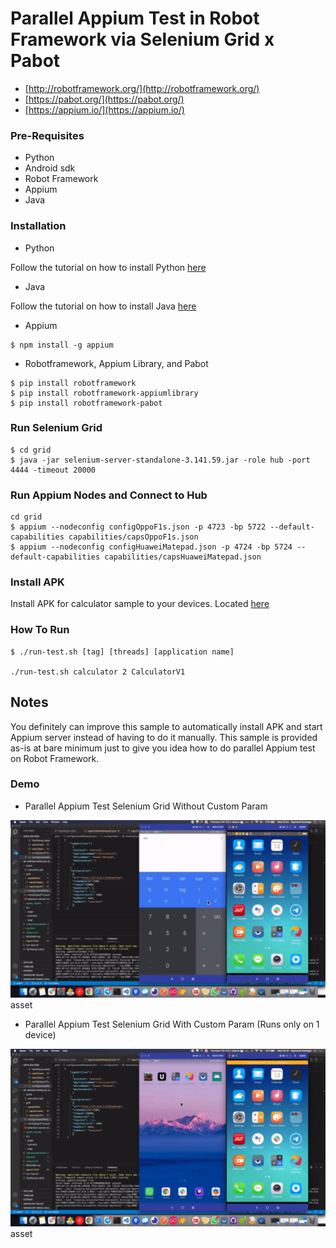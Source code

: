 # Parallel Appium Test in Robot Framework via Selenium Grid x Pabot
- [http://robotframework.org/](http://robotframework.org/)
- [https://pabot.org/](https://pabot.org/)
- [https://appium.io/](https://appium.io/)

### Pre-Requisites
* Python
* Android sdk
* Robot Framework
* Appium
* Java 

### Installation
- Python

Follow the tutorial on how to install Python [here](https://realpython.com/installing-python/)

- Java

Follow the tutorial on how to install Java [here](https://www.javatpoint.com/javafx-how-to-install-java/)


- Appium
```
$ npm install -g appium
```
- Robotframework, Appium Library, and Pabot
```
$ pip install robotframework
$ pip install robotframework-appiumlibrary
$ pip install robotframework-pabot
```
### Run Selenium Grid
```
$ cd grid
$ java -jar selenium-server-standalone-3.141.59.jar -role hub -port 4444 -timeout 20000 
```

### Run Appium Nodes and Connect to Hub
```
cd grid
$ appium --nodeconfig configOppoF1s.json -p 4723 -bp 5722 --default-capabilities capabilities/capsOppoF1s.json
$ appium --nodeconfig configHuaweiMatepad.json -p 4724 -bp 5724 --default-capabilities capabilities/capsHuaweiMatepad.json
```

### Install APK
Install APK for calculator sample to your devices. Located [here](https://github.com/dnomyar90/RF-Appium-Parallel-Sample/blob/main/asset/calculator.apk)

### How To Run
```
$ ./run-test.sh [tag] [threads] [application name]

./run-test.sh calculator 2 CalculatorV1
```

## Notes
You definitely can improve this sample to automatically install APK and start Appium server instead of having to do it manually. This sample is provided as-is at bare minimum just to give you idea how to do parallel Appium test on Robot Framework.

### Demo
- Parallel Appium Test Selenium Grid Without Custom Param


[![Parallel RF Appium Tests](https://github.com/dnomyar90/RF-Appium-Parallel-Selenium-Grid/blob/main/media/default.gif)](https://www.youtube.com/watch?v=eR2acJ8KFU0)asset


- Parallel Appium Test Selenium Grid With Custom Param (Runs only on 1 device)


[![Parallel RF Appium Tests](https://github.com/dnomyar90/RF-Appium-Parallel-Selenium-Grid/blob/main/media/custom.gif)](https://www.youtube.com/watch?v=TsROfi6pbE8)asset

